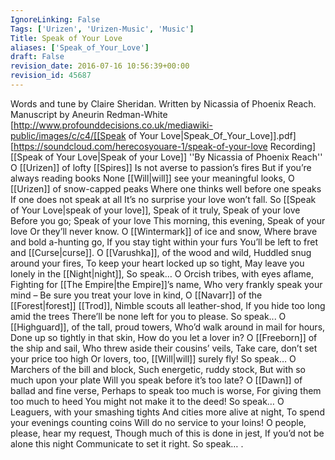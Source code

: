 ```yaml
---
IgnoreLinking: False
Tags: ['Urizen', 'Urizen-Music', 'Music']
Title: Speak of Your Love
aliases: ['Speak_of_Your_Love']
draft: False
revision_date: 2016-07-16 10:56:39+00:00
revision_id: 45687
---
```


Words and tune by Claire Sheridan. 
Written by Nicassia of Phoenix Reach.
Manuscript by Aneurin Redman-White [http://www.profounddecisions.co.uk/mediawiki-public/images/c/c4/[[Speak of Your Love|Speak_Of_Your_Love]].pdf]
[https://soundcloud.com/herecosyouare-1/speak-of-your-love Recording]
[[Speak of Your Love|Speak of your Love]]
''By Nicassia of Phoenix Reach''
O [[Urizen]] of lofty [[Spires]]
Is not averse to passion’s fires
But if you’re always reading books
None [[Will|will]] see your meaningful looks,
O [[Urizen]] of snow-capped peaks
Where one thinks well before one speaks 
If one does not speak at all
It’s no surprise your love won’t fall.
So [[Speak of Your Love|speak of your love]],
Speak of it truly,
Speak of your love
Before you go;
Speak of your love
This morning, this evening,
Speak of your love
Or they’ll never know.
O [[Wintermark]] of ice and snow,
Where brave and bold a-hunting go,
If you stay tight within your furs
You’ll be left to fret and [[Curse|curse]].
O [[Varushka]], of the wood and wild,
Huddled snug around your fires,
To keep your heart locked up so tight,
May leave you lonely in the [[Night|night]],
So speak…
O Orcish tribes, with eyes aflame,
Fighting for [[The Empire|the Empire]]’s name,
Who very frankly speak your mind – 
Be sure you treat your love in kind,
O [[Navarr]] of the [[Forest|forest]] [[Trod]],
Nimble scouts all leather-shod,
If you hide too long amid the trees
There’ll be none left for you to please.
So speak...
O [[Highguard]], of the tall, proud towers,
Who’d walk around in mail for hours,
Done up so tightly in that skin,
How do you let a lover in?
O [[Freeborn]] of the ship and sail,
Who threw aside their cousins’ veils,
Take care, don’t set your price too high
Or lovers, too, [[Will|will]] surely fly!
So speak… 
O Marchers of the bill and block,
Such energetic, ruddy stock,
But with so much upon your plate
Will you speak before it’s too late?
O [[Dawn]] of ballad and fine verse,
Perhaps to speak too much is worse,
For giving them too much to heed
You might not make it to the deed!
So speak…
O Leaguers, with your smashing tights
And cities more alive at night,
To spend your evenings counting coins
Will do no service to your loins!
O people, please, hear my  request,
Though much of this is done in jest,
If you’d not be alone this night
Communicate to set it right.
So speak…
.